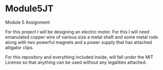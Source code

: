 # Module5JT
Module 5 Assignment 

For this project I will be designing an electric motor. For this I will need emanulated copper wire of various size a metal shaft and some metal rods along with two powerful magnets and a power supply that has attached alligator clips.

For this repository and everything included inside, will fall under the MIT License so that anything can be used without any legalities attached.
